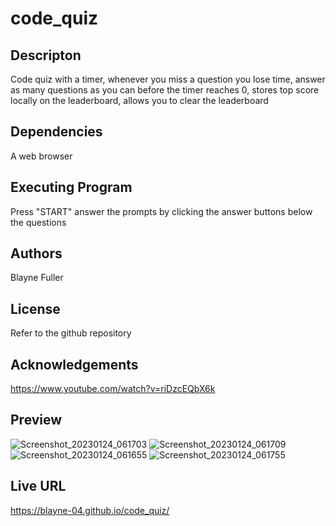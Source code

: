 # code_quiz

## Descripton
Code quiz with a timer, whenever you miss a question you lose time, answer as many questions as you  can before the timer reaches 0, stores top score locally on the leaderboard, allows you to clear the leaderboard

## Dependencies
A web browser

## Executing Program
Press "START" answer the prompts by clicking the answer buttons below the questions

## Authors
Blayne Fuller

## License 
Refer to the github repository

## Acknowledgements
https://www.youtube.com/watch?v=riDzcEQbX6k

## Preview 
![Screenshot_20230124_061703](https://user-images.githubusercontent.com/107909315/214465919-194eb601-6d67-4454-847d-fb76c7599e3a.png)
![Screenshot_20230124_061709](https://user-images.githubusercontent.com/107909315/214465922-629171ef-6c63-4b9a-9484-ee49abf184cb.png)
![Screenshot_20230124_061655](https://user-images.githubusercontent.com/107909315/214465924-2f8eec2e-9c46-471a-bb3c-e71c236fc82e.png)
![Screenshot_20230124_061755](https://user-images.githubusercontent.com/107909315/214465930-2416792f-8ceb-4c44-998d-4f1397cf4375.png)

## Live URL 
https://blayne-04.github.io/code_quiz/
